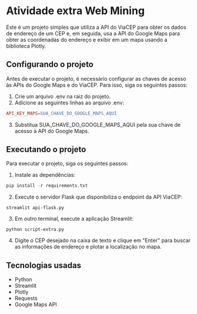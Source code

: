 # Atividade extra Web Mining
Este é um projeto simples que utiliza a API do ViaCEP para obter os dados de endereço de um CEP e, em seguida, usa a API do Google Maps para obter as coordenadas do endereço e exibir em um mapa usando a biblioteca Plotly.

## Configurando o projeto
Antes de executar o projeto, é necessário configurar as chaves de acesso às APIs do Google Maps e do ViaCEP. Para isso, siga os seguintes passos:

1. Crie um arquivo .env na raiz do projeto.
2. Adicione as seguintes linhas ao arquivo .env:
```makefile
API_KEY_MAPS=SUA_CHAVE_DO_GOOGLE_MAPS_AQUI
```
3. Substitua SUA_CHAVE_DO_GOOGLE_MAPS_AQUI pela sua chave de acesso à API do Google Maps.

## Executando o projeto
Para executar o projeto, siga os seguintes passos:

1. Instale as dependências:

```python
pip install -r requirements.txt
```

2. Execute o servidor Flask que disponibiliza o endpoint da API ViaCEP:

```shell
streamlit api-flask.py
```

3. Em outro terminal, execute a aplicação Streamlit:

```shell
python script-extra.py
```

4. Digite o CEP desejado na caixa de texto e clique em "Enter" para buscar as informações de endereço e plotar a localização no mapa.
## Tecnologias usadas

- Python
- Streamlit
- Plotly
- Requests
- Google Maps API